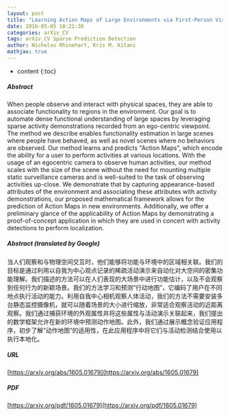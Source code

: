```yaml
---
layout: post
title: "Learning Action Maps of Large Environments via First-Person Vision"
date: 2016-05-05 18:22:30
categories: arXiv_CV
tags: arXiv_CV Sparse Prediction Detection
author: Nicholas Rhinehart, Kris M. Kitani
mathjax: true
---
```


* content
{:toc}

##### Abstract
When people observe and interact with physical spaces, they are able to associate functionality to regions in the environment. Our goal is to automate dense functional understanding of large spaces by leveraging sparse activity demonstrations recorded from an ego-centric viewpoint. The method we describe enables functionality estimation in large scenes where people have behaved, as well as novel scenes where no behaviors are observed. Our method learns and predicts "Action Maps", which encode the ability for a user to perform activities at various locations. With the usage of an egocentric camera to observe human activities, our method scales with the size of the scene without the need for mounting multiple static surveillance cameras and is well-suited to the task of observing activities up-close. We demonstrate that by capturing appearance-based attributes of the environment and associating these attributes with activity demonstrations, our proposed mathematical framework allows for the prediction of Action Maps in new environments. Additionally, we offer a preliminary glance of the applicability of Action Maps by demonstrating a proof-of-concept application in which they are used in concert with activity detections to perform localization.

##### Abstract (translated by Google)
当人们观察和与物理空间交互时，他们能够将功能与环境中的区域相关联。我们的目标是通过利用以自我为中心观点记录的稀疏活动演示来自动化对大空间的密集功能理解。我们描述的方法可以在人们表现的大场景中进行功能估计，以及不会观察到任何行为的新颖场景。我们的方法学习和预测“行动地图”，它编码了用户在不同地点执行活动的能力。利用自我中心相机观察人体活动，我们的方法不需要安装多台静态监控摄像机，就可以随着场景的大小进行缩放，非常适合观察活动的近距离观察。我们通过捕获环境的外观属性并将这些属性与活动演示关联起来，我们提出的数学框架允许在新的环境中预测动作地图。此外，我们通过展示概念验证应用程序，初步了解“动作地图”的适用性，在此应用程序中将它们与活动检测结合使用以执行本地化。

##### URL
[https://arxiv.org/abs/1605.01679](https://arxiv.org/abs/1605.01679)

##### PDF
[https://arxiv.org/pdf/1605.01679](https://arxiv.org/pdf/1605.01679)

